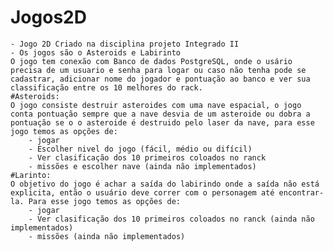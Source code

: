 # Jogos2D
    - Jogo 2D Criado na disciplina projeto Integrado II
    - Os jogos são o Asteroids e Labirinto
    O jogo tem conexão com Banco de dados PostgreSQL, onde o usário precisa de um usuario e senha para logar ou caso não tenha pode se cadastrar, adicionar nome do jogador e pontuação ao banco e ver sua classificação entre os 10 melhores do rack.
    #Asteroids:
    O jogo consiste destruir asteroides com uma nave espacial, o jogo conta pontuação sempre que a nave desvia de um asteroide ou dobra a pontuação se o o asteroide é destruido pelo laser da nave, para esse jogo temos as opções de:
        - jogar
        - Escolher nivel do jogo (fácil, médio ou difícil)
        - Ver clasificação dos 10 primeiros coloados no ranck
        - missões e escolher nave (ainda não implementados)
    #Larinto:
    O objetivo do jogo é achar a saída do labirindo onde a saída não está explicita, então o usuário deve correr com o personagem até encontrar-la. Para esse jogo temos as opções de:
        - jogar 
        - Ver clasificação dos 10 primeiros coloados no ranck (ainda não implementados)
        - missões (ainda não implementados)

